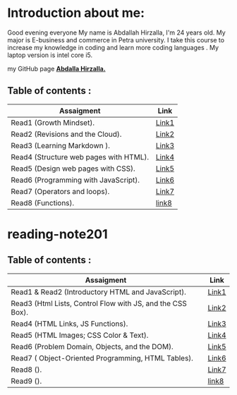 # Introduction about me:
Good evening everyone
My name is Abdallah Hirzalla, I'm 24 years old.
My major is E-business and commerce in Petra university.
I take this course to increase my knowledge in coding and learn more coding languages .
My laptop version is intel core i5.

my GitHub page **[Abdalla Hirzalla.](https://github.com/Abdalla-Hirzalla)**

## Table of contents :

Assaigment|Link
----------|-----
Read1 (Growth Mindset).  |[Link1](102/read1.md)
Read2 (Revisions and the Cloud).     |[Link2](102/read2.md)
Read3 (Learning Markdown ).|[Link3](102/read3.md)
Read4 (Structure web pages with HTML).| [Link4](102/read4.md)
Read5 (Design web pages with CSS).|[Link5](102/read5.md)
Read6 (Programming with JavaScript).|[Link6](102/read6.md)
Read7 (Operators and loops).|[Link7](102/read7.md)
Read8 (Functions). | [link8](102/read8.md)


# reading-note201

## Table of contents :

Assaigment|Link
----------|-----
Read1 & Read2 (Introductory HTML and JavaScript).|[Link1](201/read.md)
Read3 (Html Lists, Control Flow with JS, and the CSS Box).|[Link2](201/read2.md)
Read4 (HTML Links, JS Functions).|[Link3](201/read3.md)
Read5 (HTML Images; CSS Color & Text).|[Link4](201/read4.md)
Read6 (Problem Domain, Objects, and the DOM).|[Link5](201/read5.md)
Read7 ( Object-Oriented Programming, HTML Tables).|[Link6](201/read6.md)
Read8 ().|[Link7]()
Read9 ().|[link8]()


